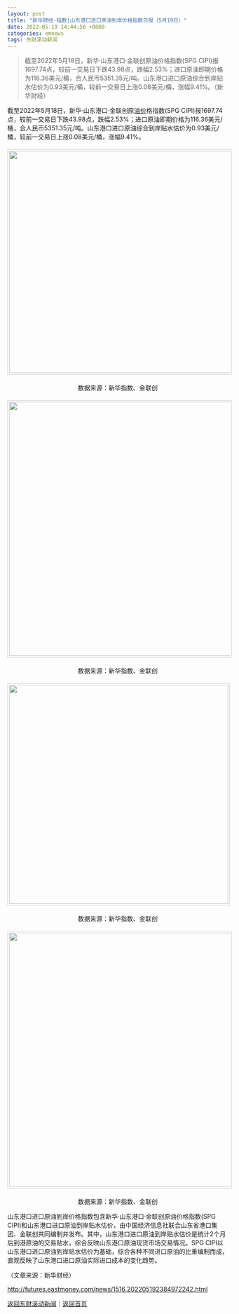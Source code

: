 ```yaml
---
layout: post
title: "新华财经·指数|山东港口进口原油到岸价格指数日报（5月19日）"
date: 2022-05-19 14:44:50 +0800
categories: emnews
tags: 东财滚动新闻
---
```

> 截至2022年5月18日，新华·山东港口·金联创原油价格指数(SPG CIPI)报1697.74点，较前一交易日下跌43.98点，跌幅2.53%；进口原油即期价格为116.36美元/桶，合人民币5351.35元/吨。山东港口进口原油综合到岸贴水估价为0.93美元/桶，较前一交易日上涨0.08美元/桶，涨幅9.41%。（新华财经）

<p>截至2022年5月18日，新华·山东港口·金联创原<span id="Info.392"><a href="http://data.eastmoney.com/cjsj/yjtz/default.html" class="infokey">油价</a></span>格指数(SPG CIPI)报1697.74点，较前一交易日下跌43.98点，跌幅2.53%；进口原油即期价格为116.36美元/桶，合人民币5351.35元/吨。山东港口进口原油综合到岸贴水估价为0.93美元/桶，较前一交易日上涨0.08美元/桶，涨幅9.41%。</p><center><img src="https://dfscdn.dfcfw.com/download/D25452639075194226973_w507h353.jpg" width="507" emheight="353" style="border:#d1d1d1 1px solid;padding:3px;margin:5px 0;" /></center><p style="text-align:center;">数据来源：新华指数、金联创</p><center><img src="https://dfscdn.dfcfw.com/download/D25728217116146553564_w1135h466.jpg" width="580" emheight="238" style="border:#d1d1d1 1px solid;padding:3px;margin:5px 0;" /></center><p style="text-align:center;">数据来源：新华指数、金联创</p><center><img src="https://dfscdn.dfcfw.com/download/D25757011357418586019_w500h349.jpg" width="500" emheight="349" style="border:#d1d1d1 1px solid;padding:3px;margin:5px 0;" /></center><p style="text-align:center;">数据来源：新华指数、金联创</p><center><img src="https://dfscdn.dfcfw.com/download/D25562727113453414544_w758h303.jpg" width="580" emheight="232" style="border:#d1d1d1 1px solid;padding:3px;margin:5px 0;" /></center><p style="text-align:center;">数据来源：新华指数、金联创</p><p>山东港口进口原油到岸价格指数包含新华·山东港口·金联创原油价格指数(SPG CIPI)和山东港口进口原油到岸贴水估价，由中国经济信息社联合山东省港口集团、金联创共同编制并发布。其中，山东港口进口原油到岸贴水估价是统计2个月后到港原油的交易贴水，综合反映山东港口原油现货市场交易情况。SPG CIPI以山东港口进口原油到岸贴水估价为基础，综合各种不同进口原油的比重编制而成，直观反映了山东港口进口原油实际进口成本的变化趋势。</p><p class="em_media">（文章来源：新华财经）</p>

<http://futures.eastmoney.com/news/1516,202205192384972242.html>

[返回东财滚动新闻](//finews.withounder.com/emnews/)｜[返回首页](//finews.withounder.com/)